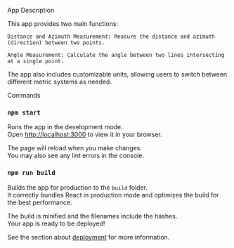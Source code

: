 App Description

This app provides two main functions:

    Distance and Azimuth Measurement: Measure the distance and azimuth (direction) between two points.

    Angle Measurement: Calculate the angle between two lines intersecting at a single point.

The app also includes customizable units, allowing users to switch between different metric systems as needed.





Commands

### `npm start`

Runs the app in the development mode.\
Open [http://localhost:3000](http://localhost:3000) to view it in your browser.

The page will reload when you make changes.\
You may also see any lint errors in the console.


### `npm run build`

Builds the app for production to the `build` folder.\
It correctly bundles React in production mode and optimizes the build for the best performance.

The build is minified and the filenames include the hashes.\
Your app is ready to be deployed!

See the section about [deployment](https://facebook.github.io/create-react-app/docs/deployment) for more information.
